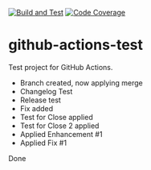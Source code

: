 [![Build and Test](https://github.com/ThomasJejkal/github-actions-test/actions/workflows/gradle-publish.yml/badge.svg?branch=main)](https://github.com/ThomasJejkal/github-actions-test/actions/workflows/gradle-publish.yml)
[![Code Coverage](https://github.com/ThomasJejkal/github-actions-test/actions/workflows/coveralls-coverage.yml/badge.svg?branch=main)](https://github.com/ThomasJejkal/github-actions-test/actions/workflows/coveralls-coverage.yml)

# github-actions-test

Test project for GitHub Actions.

- Branch created, now applying merge
- Changelog Test
- Release test
- Fix added
- Test for Close applied
- Test for Close 2 applied
- Applied Enhancement #1
- Applied Fix #1

Done
